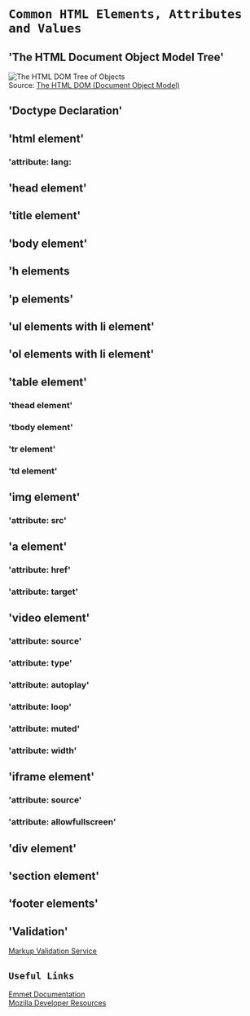 # `Common HTML Elements, Attributes and Values`

## 'The HTML Document Object Model Tree'

![The HTML DOM Tree of Objects](https://www.w3schools.com/js/pic_htmltree.gif)  
Source: [The HTML DOM (Document Object Model)](https://www.w3schools.com/js/js_htmldom.asp)

## 'Doctype Declaration'

<!DOCTYPE html>

## 'html element'

### 'attribute: lang:

## 'head element'

## 'title element'

## 'body element'

## 'h elements

## 'p elements'

## 'ul elements with li element'

## 'ol elements with li element'

## 'table element'

### 'thead element'

### 'tbody element'

### 'tr element'

### 'td element'

## 'img element'

### 'attribute: src'

## 'a element'

### 'attribute: href'

### 'attribute: target'

## 'video element'

### 'attribute: source'

### 'attribute: type'

### 'attribute: autoplay'

### 'attribute: loop'

### 'attribute: muted'

### 'attribute: width'

## 'iframe element'

### 'attribute: source'

### 'attribute: allowfullscreen'

## 'div element'

## 'section element'

## 'footer elements'

## 'Validation'

[Markup Validation Service](https://validator.w3.org/)

## `Useful Links`

[Emmet Documentation](https://docs.emmet.io/)  
[Mozilla Developer Resources](https://developer.mozilla.org/)

